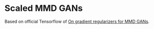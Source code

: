 [//]: <links>
[git]: https://github.com/MichaelArbel/Scaled-MMD-GAN

# Scaled MMD GANs

Based on official Tensorflow of [On gradient regularizers for MMD GANs][git].

